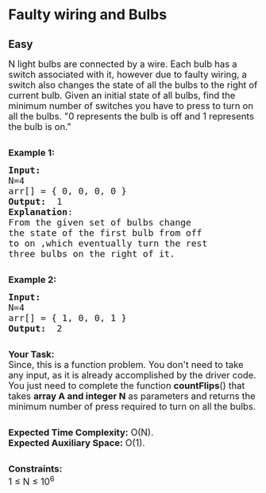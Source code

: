 # Faulty wiring and Bulbs
## Easy
<div class="problems_problem_content__Xm_eO"><p><span style="font-size:18px">N light bulbs are connected by a wire. Each bulb has a switch associated with it, however due to faulty wiring, a switch also changes the state of all the bulbs to the right of current bulb. Given an initial state of all bulbs, find the minimum number of switches you have to press to turn on all the bulbs. "0 represents the bulb is off and 1 represents the bulb is on."</span><br>
&nbsp;</p>

<p><span style="font-size:18px"><strong>Example 1:</strong></span></p>

<pre><span style="font-size:18px"><strong>Input:</strong>
N=4
arr[] = { 0, 0, 0, 0 }
<strong>Output:</strong>  1
<strong>Explanation</strong>: 
From the given set of bulbs change
the state of the first bulb from off
to on ,which eventually turn the rest
three bulbs on the right of it.
</span></pre>

<p><br>
<span style="font-size:18px"><strong>Example 2:</strong></span></p>

<pre><span style="font-size:18px"><strong>Input:
</strong>N=4
arr[] = { 1, 0, 0, 1 }
<strong>Output:</strong>  2
</span></pre>

<p><br>
<span style="font-size:18px"><strong>Your Task:</strong><br>
Since, this is a function problem. You don't need to take any input, as it is already accomplished by the driver code. You just need to complete the function <strong>countFlips</strong>() that takes <strong>array A and integer N</strong>&nbsp;as parameters and returns the minimum number of press required to turn on all the bulbs.</span></p>

<p><br>
<span style="font-size:18px"><strong>Expected Time Complexity:</strong> O(N).<br>
<strong>Expected Auxiliary Space:</strong> O(1).</span><br>
&nbsp;</p>

<p><span style="font-size:18px"><strong>Constraints:</strong><br>
1 ≤ N ≤ 10<sup>6</sup></span></p>
</div>